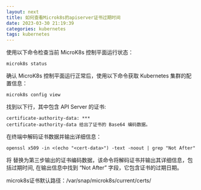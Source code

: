 ```yaml
---
layout: next
title: 如何查看Microk8s的apiserver证书过期时间
date: 2023-03-30 21:19:39
categories: kubernetes
tags: kubernetes
---
```


使用以下命令检查当前 MicroK8s 控制平面运行状态：
```
microk8s status
```
确认 MicroK8s 控制平面运行正常后，使用以下命令获取 Kubernetes 集群的配置信息：
```
microk8s config view
```
找到以下行，其中包含 API Server 的证书:
```
certificate-authority-data: ***
certificate-authority-data 给出了证书的 Base64 编码数据。
```
在终端中解码证书数据并输出详细信息：
```
openssl x509 -in <(echo "<cert-data>") -text -noout | grep "Not After"
```
将 <cert-data> 替换为第三步输出的证书编码数据，该命令将解码证书并输出其详细信息，包括过期时间, 在输出信息中找到 “Not After” 字段，它包含证书的过期日期。

microk8s证书默认路径：/var/snap/microk8s/current/certs/